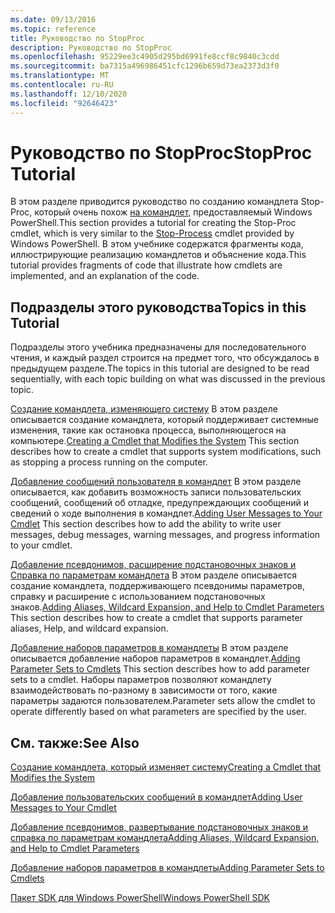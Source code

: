 ```yaml
---
ms.date: 09/13/2016
ms.topic: reference
title: Руководство по StopProc
description: Руководство по StopProc
ms.openlocfilehash: 95229ee3c4905d295bd6991fe8ccf8c9840c3cdd
ms.sourcegitcommit: ba7315a496986451cfc1296b659d73ea2373d3f0
ms.translationtype: MT
ms.contentlocale: ru-RU
ms.lasthandoff: 12/10/2020
ms.locfileid: "92646423"
---
```

# <a name="stopproc-tutorial"></a><span data-ttu-id="e8895-103">Руководство по StopProc</span><span class="sxs-lookup"><span data-stu-id="e8895-103">StopProc Tutorial</span></span>

<span data-ttu-id="e8895-104">В этом разделе приводится руководство по созданию командлета Stop-Proc, который очень похож [на командлет,](/powershell/module/Microsoft.PowerShell.Management/Stop-Process) предоставляемый Windows PowerShell.</span><span class="sxs-lookup"><span data-stu-id="e8895-104">This section provides a tutorial for creating the Stop-Proc cmdlet, which is very similar to the [Stop-Process](/powershell/module/Microsoft.PowerShell.Management/Stop-Process) cmdlet provided by Windows PowerShell.</span></span> <span data-ttu-id="e8895-105">В этом учебнике содержатся фрагменты кода, иллюстрирующие реализацию командлетов и объяснение кода.</span><span class="sxs-lookup"><span data-stu-id="e8895-105">This tutorial provides fragments of code that illustrate how cmdlets are implemented, and an explanation of the code.</span></span>

## <a name="topics-in-this-tutorial"></a><span data-ttu-id="e8895-106">Подразделы этого руководства</span><span class="sxs-lookup"><span data-stu-id="e8895-106">Topics in this Tutorial</span></span>

<span data-ttu-id="e8895-107">Подразделы этого учебника предназначены для последовательного чтения, и каждый раздел строится на предмет того, что обсуждалось в предыдущем разделе.</span><span class="sxs-lookup"><span data-stu-id="e8895-107">The topics in this tutorial are designed to be read sequentially, with each topic building on what was discussed in the previous topic.</span></span>

<span data-ttu-id="e8895-108">[Создание командлета, изменяющего систему](./creating-a-cmdlet-that-modifies-the-system.md) В этом разделе описывается создание командлета, который поддерживает системные изменения, такие как остановка процесса, выполняющегося на компьютере.</span><span class="sxs-lookup"><span data-stu-id="e8895-108">[Creating a Cmdlet that Modifies the System](./creating-a-cmdlet-that-modifies-the-system.md) This section describes how to create a cmdlet that supports system modifications, such as stopping a process running on the computer.</span></span>

<span data-ttu-id="e8895-109">[Добавление сообщений пользователя в командлет](./adding-user-messages-to-your-cmdlet.md) В этом разделе описывается, как добавить возможность записи пользовательских сообщений, сообщений об отладке, предупреждающих сообщений и сведений о ходе выполнения в командлет.</span><span class="sxs-lookup"><span data-stu-id="e8895-109">[Adding User Messages to Your Cmdlet](./adding-user-messages-to-your-cmdlet.md) This section describes how to add the ability to write user messages, debug messages, warning messages, and progress information to your cmdlet.</span></span>

<span data-ttu-id="e8895-110">[Добавление псевдонимов, расширение подстановочных знаков и Справка по параметрам командлета](./adding-aliases-wildcard-expansion-and-help-to-cmdlet-parameters.md) В этом разделе описывается создание командлета, поддерживающего псевдонимы параметров, справку и расширение с использованием подстановочных знаков.</span><span class="sxs-lookup"><span data-stu-id="e8895-110">[Adding Aliases, Wildcard Expansion, and Help to Cmdlet Parameters](./adding-aliases-wildcard-expansion-and-help-to-cmdlet-parameters.md) This section describes how to create a cmdlet that supports parameter aliases, Help, and wildcard expansion.</span></span>

<span data-ttu-id="e8895-111">[Добавление наборов параметров в командлеты](./adding-parameter-sets-to-a-cmdlet.md) В этом разделе описывается добавление наборов параметров в командлет.</span><span class="sxs-lookup"><span data-stu-id="e8895-111">[Adding Parameter Sets to Cmdlets](./adding-parameter-sets-to-a-cmdlet.md) This section describes how to add parameter sets to a cmdlet.</span></span> <span data-ttu-id="e8895-112">Наборы параметров позволяют командлету взаимодействовать по-разному в зависимости от того, какие параметры задаются пользователем.</span><span class="sxs-lookup"><span data-stu-id="e8895-112">Parameter sets allow the cmdlet to operate differently based on what parameters are specified by the user.</span></span>

## <a name="see-also"></a><span data-ttu-id="e8895-113">См. также:</span><span class="sxs-lookup"><span data-stu-id="e8895-113">See Also</span></span>

[<span data-ttu-id="e8895-114">Создание командлета, который изменяет систему</span><span class="sxs-lookup"><span data-stu-id="e8895-114">Creating a Cmdlet that Modifies the System</span></span>](./creating-a-cmdlet-that-modifies-the-system.md)

[<span data-ttu-id="e8895-115">Добавление пользовательских сообщений в командлет</span><span class="sxs-lookup"><span data-stu-id="e8895-115">Adding User Messages to Your Cmdlet</span></span>](./adding-user-messages-to-your-cmdlet.md)

[<span data-ttu-id="e8895-116">Добавление псевдонимов, развертывание подстановочных знаков и справка по параметрам командлета</span><span class="sxs-lookup"><span data-stu-id="e8895-116">Adding Aliases, Wildcard Expansion, and Help to Cmdlet Parameters</span></span>](./adding-aliases-wildcard-expansion-and-help-to-cmdlet-parameters.md)

[<span data-ttu-id="e8895-117">Добавление наборов параметров в командлеты</span><span class="sxs-lookup"><span data-stu-id="e8895-117">Adding Parameter Sets to Cmdlets</span></span>](./adding-parameter-sets-to-a-cmdlet.md)

[<span data-ttu-id="e8895-118">Пакет SDK для Windows PowerShell</span><span class="sxs-lookup"><span data-stu-id="e8895-118">Windows PowerShell SDK</span></span>](../windows-powershell-reference.md)
